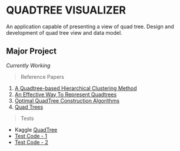 # QUADTREE VISUALIZER
An application capable of presenting a view of quad tree. Design and development of quad tree view and data model.

## Major Project
  *Currently Working*

  >Reference Papers

  1. [A Quadtree-based Hierarchical Clustering Method](https://github.com/Amey-Thakur/QUADTREE-VISUALIZER/blob/main/Reference%20Papers/A%20Quadtree-based%20Hierarchical%20Clustering%20Method.pdf)
  2. [An Effective Way To Represent Quadtrees](https://github.com/Amey-Thakur/QUADTREE-VISUALIZER/blob/main/Reference%20Papers/An%20Effective%20Way%20To%20Represent%20Quadtrees.pdf)
  3. [Optimal QuadTree Construction Algorithms](https://github.com/Amey-Thakur/QUADTREE-VISUALIZER/blob/main/Reference%20Papers/Optimal%20QuadTree%20Construction%20Algorithms.pdf)
  4. [Quad Trees](https://github.com/Amey-Thakur/QUADTREE-VISUALIZER/blob/main/Reference%20Papers/Quad%20Trees.pdf)
    
  >Tests
  
  - Kaggle [QuadTree](https://www.kaggle.com/ameythakur20/quadtree)
  - [Test Code - 1](https://github.com/Amey-Thakur/QUADTREE-VISUALIZER/blob/main/Tests/QuadTree_1.ipynb)
  - [Test Code - 2](https://github.com/Amey-Thakur/QUADTREE-VISUALIZER/blob/main/Tests/QuadTree_2.ipynb)
